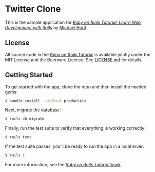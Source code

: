 # Twitter Clone

This is the sample application for [*Ruby on Rials Tutorial: Learn Web 
Development with Rails*](https://www.railstutorial.org/)
by [Michael Hartl](http//www.michaelhartl.com).

## License

All source code in the [Ruby on Rails Tutorial](https://www.railstutorial.org/)
is available jointly under the MIT License and the Beerware License. See
[LICENSE.md](LICENSE.md) for details.

## Getting Started

To get started with the app, clone the repo and then install the needed gems:

```sh
$ bundle install --without production
```

Next, migrate the database:

```sh
$ rails db:migrate
```

Finally, run the test suite to verify that everything is working correctly:

```sh
$ rails test
```

If the test suite passes, you'll be ready to run the app in a local erver:
```sh
$ rails s
```

For more information, see the
[*Ruby on Rails Tutorial* book](https://www.railstutorial.org/book).